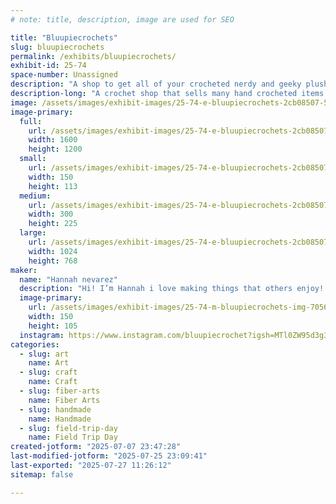 ```yaml
---
# note: title, description, image are used for SEO

title: "Bluupiecrochets"
slug: bluupiecrochets
permalink: /exhibits/bluupiecrochets/
exhibit-id: 25-74
space-number: Unassigned
description: "A shop to get all of your crocheted nerdy and geeky plushies!"
description-long: "A crochet shop that sells many hand crocheted items that range from pokemon to Mario to stardew valley"
image: /assets/images/exhibit-images/25-74-e-bluupiecrochets-2cb08507-5215-45f2-862e-5cd4d7196c4e-2118-300x225.jpeg
image-primary: 
  full:
    url: /assets/images/exhibit-images/25-74-e-bluupiecrochets-2cb08507-5215-45f2-862e-5cd4d7196c4e-2118-full.jpeg
    width: 1600
    height: 1200
  small:
    url: /assets/images/exhibit-images/25-74-e-bluupiecrochets-2cb08507-5215-45f2-862e-5cd4d7196c4e-2118-150x113.jpeg
    width: 150
    height: 113
  medium:
    url: /assets/images/exhibit-images/25-74-e-bluupiecrochets-2cb08507-5215-45f2-862e-5cd4d7196c4e-2118-300x225.jpeg
    width: 300
    height: 225
  large:
    url: /assets/images/exhibit-images/25-74-e-bluupiecrochets-2cb08507-5215-45f2-862e-5cd4d7196c4e-2118-1024x768.jpeg
    width: 1024
    height: 768
maker: 
  name: "Hannah nevarez"
  description: "Hi! I’m Hannah i love making things that others enjoy! I like seeing how seeing their favorite character made plush makes them light up! I love expressing myself through yarn and spreading joy through this art medium!"
  image-primary:
    url: /assets/images/exhibit-images/25-74-m-bluupiecrochets-img-7056-150x105.jpeg
    width: 150
    height: 105
  instagram: https://www.instagram.com/bluupiecrochet?igsh=MTl0ZW95d3g3dGttOQ%3D%3D&utm_source=qr
categories: 
  - slug: art
    name: Art
  - slug: craft
    name: Craft
  - slug: fiber-arts
    name: Fiber Arts
  - slug: handmade
    name: Handmade
  - slug: field-trip-day
    name: Field Trip Day
created-jotform: "2025-07-07 23:47:28"
last-modified-jotform: "2025-07-25 23:09:41"
last-exported: "2025-07-27 11:26:12"
sitemap: false

---
```

